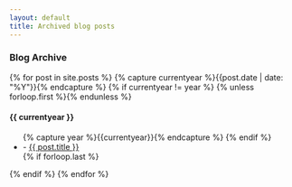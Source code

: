 ```yaml
---
layout: default
title: Archived blog posts
---
```

<div class="page-content wc-container">
  <h3>Blog Archive</h3>
  {% for post in site.posts %}
  	{% capture currentyear %}{{post.date | date: "%Y"}}{% endcapture %}
  	{% if currentyear != year %}
    	{% unless forloop.first %}</ul>{% endunless %}
   		<h4>{{ currentyear }}</h4>
   		<ul class="posts">
   		{% capture year %}{{currentyear}}{% endcapture %}
	{% endif %}
    <li>- <a href="{{ post.url | prepend: site.url }}">{{ post.title }}</a></li>
    {% if forloop.last %}</ul>{% endif %}
{% endfor %}
</div>
